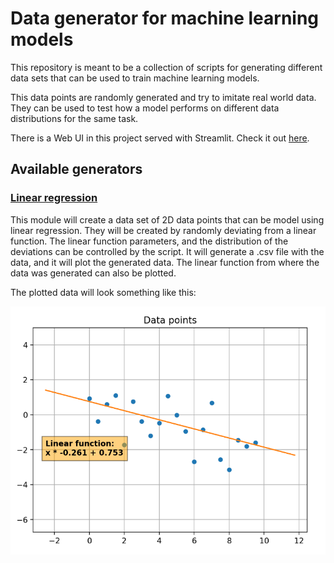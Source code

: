 # Data generator for machine learning models

This repository is meant to be a collection of scripts for generating 
different data sets that can be used to train machine learning models.

This data points are randomly generated and try to imitate real world data.
They can be used to test how a model performs on different data 
distributions for the same task.

There is a Web UI in this project served with Streamlit.
Check it out [here](https://fiquinho-data-generator-data-generator-app-yo8n6m.streamlitapp.com/).

## Available generators

### [Linear regression](https://github.com/fiquinho/data-generator/tree/master/linear_regression)
This module will create a data set of 2D data points that can be model 
using linear regression. They will be created by randomly deviating from 
a linear function. The linear function parameters, and the distribution 
of the deviations can be controlled by the script. It will generate a 
.csv file with the data, and it will plot the generated data. The linear 
function from where the data was generated can also be plotted.

The plotted data will look something like this:

![linear_regression_data_example](linear_regression/plot_example.png)
